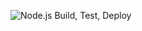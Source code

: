 ![Node.js Build, Test, Deploy](https://github.com/naeem-astro/pre-xend/workflows/Node.js%20Build,%20Test,%20Deploy/badge.svg?branch=deploy)